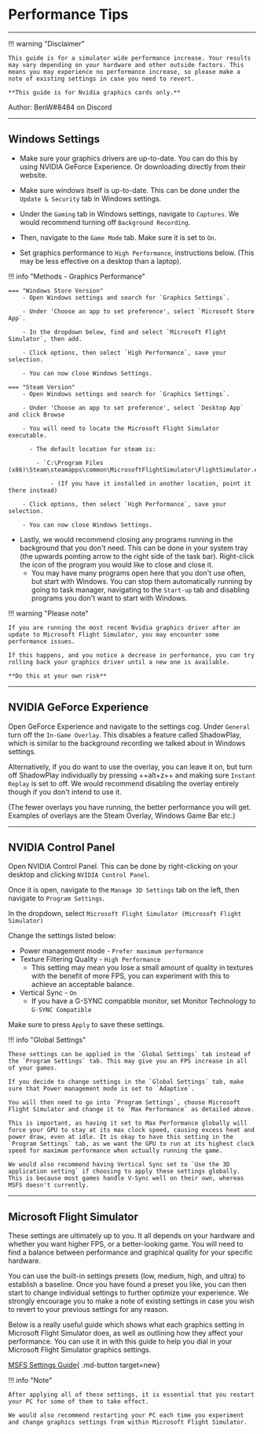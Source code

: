 # Performance Tips
---

!!! warning "Disclaimer"

    This guide is for a simulator wide performance increase. Your results may vary depending on your hardware and other outside factors. This means you may experience no performance increase, so please make a note of existing settings in case you need to revert.
	
	**This guide is for Nvidia graphics cards only.**

Author: BenW#8484 on Discord

---

## Windows Settings

- Make sure your graphics drivers are up-to-date. You can do this by using NVIDIA GeForce Experience. Or downloading directly from their website.

- Make sure windows itself is up-to-date. This can be done under the `Update & Security` tab in Windows settings.

- Under the `Gaming` tab in Windows settings, navigate to `Captures`. We would recommend turning off `Background Recording`.

- Then, navigate to the `Game Mode` tab. Make sure it is set to `On`.

- Set graphics performance to `High Performance`, instructions below. (This may be less effective on a desktop than a laptop).

!!! info "Methods - Graphics Performance"

    === "Windows Store Version"
        - Open Windows settings and search for `Graphics Settings`.

        - Under 'Choose an app to set preference', select `Microsoft Store App`. 

        - In the dropdown below, find and select `Microsoft Flight Simulator`, then add.

        - Click options, then select `High Performance`, save your selection.

        - You can now close Windows Settings.
        
    === "Steam Version"
        - Open Windows settings and search for `Graphics Settings`.

        - Under 'Choose an app to set preference', select `Desktop App` and click Browse

        - You will need to locate the Microsoft Flight Simulator executable.

          - The default location for steam is:

            - `C:\Program Files (x86)\Steam\steamapps\common\MicrosoftFlightSimulator\FlightSimulator.exe`

                - (If you have it installed in another location, point it there instead)

        - Click options, then select `High Performance`, save your selection.

        - You can now close Windows Settings.

- Lastly, we would recommend closing any programs running in the background that you don't need. This can be done in your system tray (the upwards pointing arrow to the right side of the task bar). Right-click the icon of the program you would like to close and close it.
    - You may have many programs open here that you don't use often, but start with Windows. You can stop them automatically running by going to task manager, navigating to the `Start-up` tab and disabling programs you don't want to start with Windows.

!!! warning "Please note"

    If you are running the most recent Nvidia graphics driver after an update to Microsoft Flight Simulator, you may encounter some performance issues. 

    If this happens, and you notice a decrease in performance, you can try rolling back your graphics driver until a new one is available.

    **Do this at your own risk**
---

## NVIDIA GeForce Experience

Open GeForce Experience and navigate to the settings cog. Under `General` turn off the `In-Game Overlay`. This disables a feature called ShadowPlay, which is similar to the background recording we talked about in Windows settings.

Alternatively, if you do want to use the overlay, you can leave it on, but turn off ShadowPlay individually by pressing ++alt+z++ and making sure `Instant Replay` is set to off. We would recommend disabling the overlay entirely though if you don't intend to use it.

(The fewer overlays you have running, the better performance you will get. Examples of overlays are the Steam Overlay, Windows Game Bar etc.)

---

## NVIDIA Control Panel

Open NVIDIA Control Panel. This can be done by right-clicking on your desktop and clicking `NVIDIA Control Panel`.

Once it is open, navigate to the `Manage 3D Settings` tab on the left, then navigate to `Program Settings`.

In the dropdown, select `Microsoft Flight Simulator (Microsoft Flight Simulator)`

Change the settings listed below:

- Power management mode - `Prefer maximum performance`
- Texture Filtering Quality - `High Performance`
    - This setting may mean you lose a small amount of quality in textures with the benefit of more FPS, you can experiment with this to achieve an acceptable balance.
- Vertical Sync - `On`
    - If you have a G-SYNC compatible monitor, set Monitor Technology to `G-SYNC Compatible`

Make sure to press `Apply` to save these settings.

!!! info "Global Settings"

    These settings can be applied in the `Global Settings` tab instead of the `Program Settings` tab. This may give you an FPS increase in all of your games.

    If you decide to change settings in the `Global Settings` tab, make sure that Power management mode is set to `Adaptive`.

    You will then need to go into `Program Settings`, choose Microsoft Flight Simulator and change it to `Max Performance` as detailed above.

    This is important, as having it set to Max Performance globally will force your GPU to stay at its max clock speed, causing excess heat and power draw, even at idle. It is okay to have this setting in the `Program Settings` tab, as we want the GPU to run at its highest clock speed for maximum performance when actually running the game.

    We would also recommend having Vertical Sync set to `Use the 3D application setting` if choosing to apply these settings globally. This is because most games handle V-Sync well on their own, whereas MSFS doesn't currently.

---

## Microsoft Flight Simulator

These settings are ultimately up to you. It all depends on your hardware and whether you want higher FPS, or a better-looking game. You will need to find a balance between performance and graphical quality for your specific hardware.

You can use the built-in settings presets (low, medium, high, and ultra) to establish a baseline. Once you have found a preset you like, you can then start to change individual settings to further optimize your experience. We strongly encourage you to make a note of existing settings in case you wish to revert to your previous settings for any reason.

Below is a really useful guide which shows what each graphics setting in Microsoft Flight Simulator does, as well as outlining how they affect your performance. You can use it in with this guide to help you dial in your Microsoft Flight Simulator graphics settings.

[MSFS Settings Guide](https://forums.flightsimulator.com/t/how-to-graphics-settings-and-performance-guide-3-16-2021/132407){ .md-button target=new}

!!! info "Note"

    After applying all of these settings, it is essential that you restart your PC for some of them to take effect.

    We would also recommend restarting your PC each time you experiment and change graphics settings from within Microsoft Flight Simulator.
